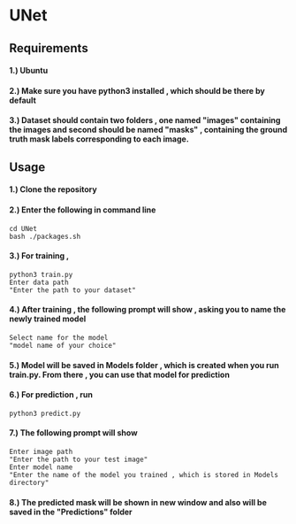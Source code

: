 # UNet

## Requirements
#### 1.) Ubuntu </br>
#### 2.) Make sure you have python3 installed , which should be there by default </br>
#### 3.) Dataset should contain two folders , one named "images" containing the images and second should be named "masks" , containing the ground truth mask labels corresponding to each image.

## Usage
#### 1.) Clone the repository </br>
#### 2.) Enter the following in command line </br>
```
cd UNet
bash ./packages.sh
```
#### 3.) For training , </br>
```
python3 train.py
Enter data path
"Enter the path to your dataset" 
```
#### 4.) After training , the following prompt will show , asking you to name the newly trained model
```
Select name for the model
"model name of your choice"
```
#### 5.) Model will be saved in Models folder , which is created when you run train.py. From there , you can use that model for prediction
#### 6.) For prediction , run
```
python3 predict.py
```
#### 7.) The following prompt will show
```
Enter image path
"Enter the path to your test image"
Enter model name
"Enter the name of the model you trained , which is stored in Models directory"
```
#### 8.) The predicted mask will be shown in new window and also will be saved in the "Predictions" folder

